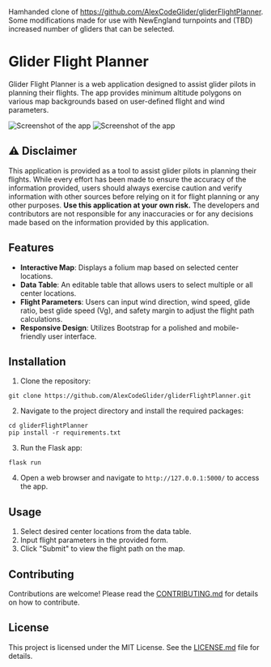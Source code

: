 Hamhanded clone of https://github.com/AlexCodeGlider/gliderFlightPlanner. Some modifications made for use with NewEngland turnpoints and (TBD) increased number of gliders that can be selected. 

# Glider Flight Planner

Glider Flight Planner is a web application designed to assist glider pilots in planning their flights. The app provides minimum altitude polygons on various map backgrounds based on user-defined flight and wind parameters.

![Screenshot of the app](static/Screenshot1.png)
![Screenshot of the app](static/Screenshot2.png)

## ⚠️ Disclaimer

This application is provided as a tool to assist glider pilots in planning their flights. While every effort has been made to ensure the accuracy of the information provided, users should always exercise caution and verify information with other sources before relying on it for flight planning or any other purposes. **Use this application at your own risk.** The developers and contributors are not responsible for any inaccuracies or for any decisions made based on the information provided by this application.

## Features

- **Interactive Map**: Displays a folium map based on selected center locations.
- **Data Table**: An editable table that allows users to select multiple or all center locations.
- **Flight Parameters**: Users can input wind direction, wind speed, glide ratio, best glide speed (Vg), and safety margin to adjust the flight path calculations.
- **Responsive Design**: Utilizes Bootstrap for a polished and mobile-friendly user interface.

## Installation

1. Clone the repository:
```
git clone https://github.com/AlexCodeGlider/gliderFlightPlanner.git
```

2. Navigate to the project directory and install the required packages:
```
cd gliderFlightPlanner
pip install -r requirements.txt
```

3. Run the Flask app:
```
flask run
```

4. Open a web browser and navigate to `http://127.0.0.1:5000/` to access the app.

## Usage

1. Select desired center locations from the data table.
2. Input flight parameters in the provided form.
3. Click "Submit" to view the flight path on the map.

## Contributing

Contributions are welcome! Please read the [CONTRIBUTING.md](CONTRIBUTING.md) for details on how to contribute.

## License

This project is licensed under the MIT License. See the [LICENSE.md](LICENSE.md) file for details.
